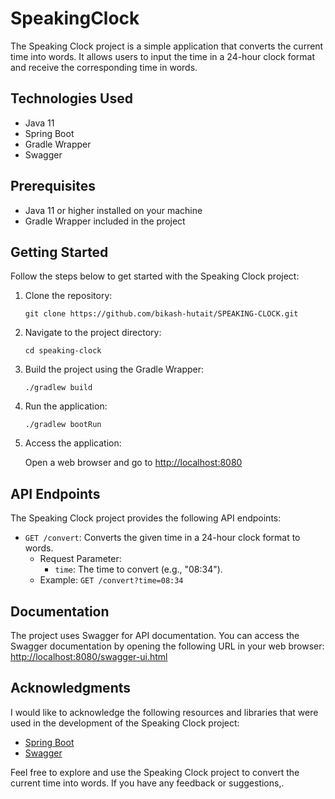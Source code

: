 # SpeakingClock

The Speaking Clock project is a simple application that converts the current time into words. It allows users to input the time in a 24-hour clock format and receive the corresponding time in words.

## Technologies Used

- Java 11
- Spring Boot
- Gradle Wrapper
- Swagger

## Prerequisites

- Java 11 or higher installed on your machine
- Gradle Wrapper included in the project

## Getting Started

Follow the steps below to get started with the Speaking Clock project:

1. Clone the repository:

   ```shell
   git clone https://github.com/bikash-hutait/SPEAKING-CLOCK.git
   ```

2. Navigate to the project directory:

   ```shell
   cd speaking-clock
   ```

3. Build the project using the Gradle Wrapper:

   ```shell
   ./gradlew build
   ```

4. Run the application:

   ```shell
   ./gradlew bootRun
   ```

5. Access the application:

   Open a web browser and go to [http://localhost:8080](http://localhost:8080)

## API Endpoints

The Speaking Clock project provides the following API endpoints:

- `GET /convert`: Converts the given time in a 24-hour clock format to words.
  - Request Parameter:
    - `time`: The time to convert (e.g., "08:34").
  - Example: `GET /convert?time=08:34`

## Documentation

The project uses Swagger for API documentation. You can access the Swagger documentation by opening the following URL in your web browser: [http://localhost:8080/swagger-ui.html](http://localhost:8080/swagger-ui.html)

## Acknowledgments

I would like to acknowledge the following resources and libraries that were used in the development of the Speaking Clock project:

- [Spring Boot](https://spring.io/projects/spring-boot)
- [Swagger](https://swagger.io/)

Feel free to explore and use the Speaking Clock project to convert the current time into words. If you have any feedback or suggestions,.



